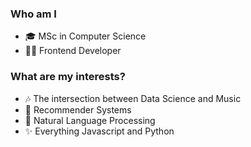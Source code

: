 ### Who am I

 - 🎓 MSc in Computer Science
 - 👨‍💻 Frontend Developer

### What are my interests?

 - 🎶 The intersection between Data Science and Music
 - 📓 Recommender Systems
 - 💬 Natural Language Processing
 - ✨ Everything Javascript and Python
